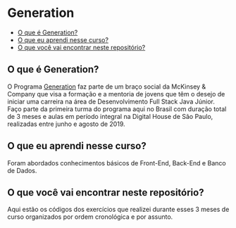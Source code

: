 # Generation

* [O que é Generation?](#o-que-é-generation)
* [O que eu aprendi nesse curso?](#o-que-eu-aprendi-nesse-curso)
* [O que você vai encontrar neste repositório?](#o-que-você-vai-encontrar-neste-repositório)

## O que é Generation?
O Programa [Generation](https://brazil.generation.org/) faz parte de um braço social da McKinsey & Company que visa a formação e a mentoria de jovens que têm o desejo de iniciar uma carreira na área de Desenvolvimento Full Stack Java Júnior. Faço parte da primeira turma do programa aqui no Brasil com duração total de 3 meses e aulas em período integral na Digital House de São Paulo, realizadas entre junho e agosto de 2019. 

## O que eu aprendi nesse curso?
Foram abordados conhecimentos básicos de Front-End, Back-End e Banco de Dados. 

## O que você vai encontrar neste repositório?
Aqui estão os códigos dos exercícios que realizei durante esses 3 meses de curso organizados por ordem cronológica e por assunto. 

